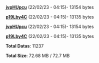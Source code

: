 [**jvpHUpcu**](/data/jvpHUpcu.txt) (22/02/23 - 04:15)- 13154 bytes

[**p19Lby4C**](/data/p19Lby4C.txt) (22/02/23 - 04:15)- 13135 bytes

[**jvpHUpcu**](/data/jvpHUpcu.txt) (22/02/23 - 04:15)- 13154 bytes

[**p19Lby4C**](/data/p19Lby4C.txt) (22/02/23 - 04:15)- 13135 bytes

**Total Datas**: 11237

**Total Size**: 72.68 MB / 72.7 MB